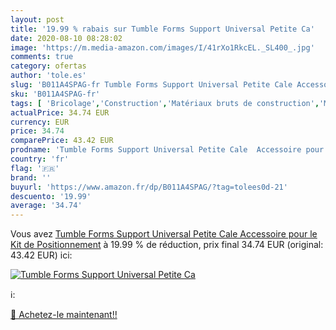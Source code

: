 ```yaml
---
layout: post
title: '19.99 % rabais sur Tumble Forms Support Universal Petite Ca'
date: 2020-08-10 08:28:02
image: 'https://m.media-amazon.com/images/I/41rXo1RkcEL._SL400_.jpg'
comments: true
category: ofertas
author: 'tole.es'
slug: 'B011A4SPAG-fr Tumble Forms Support Universal Petite Cale Accessoire pour...'
sku: 'B011A4SPAG-fr'
tags: [ 'Bricolage','Construction','Matériaux bruts de construction','Matériel de construction', ]
actualPrice: 34.74 EUR
currency: EUR
price: 34.74
comparePrice: 43.42 EUR
prodname: 'Tumble Forms Support Universal Petite Cale  Accessoire pour le Kit de Positionnement'
country: 'fr'
flag: '🇫🇷'
brand: ''
buyurl: 'https://www.amazon.fr/dp/B011A4SPAG/?tag=tolees0d-21'
descuento: '19.99'
average: '34.74'
---
```


Vous avez [Tumble Forms Support Universal Petite Cale  Accessoire pour le Kit de Positionnement](https://www.amazon.fr/dp/B011A4SPAG/?tag=tolees0d-21)  à  19.99 % de réduction, prix final  34.74 EUR (original: 43.42 EUR) ici:

[![Tumble Forms Support Universal Petite Ca](https://m.media-amazon.com/images/I/41rXo1RkcEL._SL400_.jpg)](https://www.amazon.fr/dp/B011A4SPAG/?tag=tolees0d-21)

ℹ️:


[🛒 Achetez-le maintenant!!](https://www.amazon.fr/dp/B011A4SPAG/?tag=tolees0d-21)
